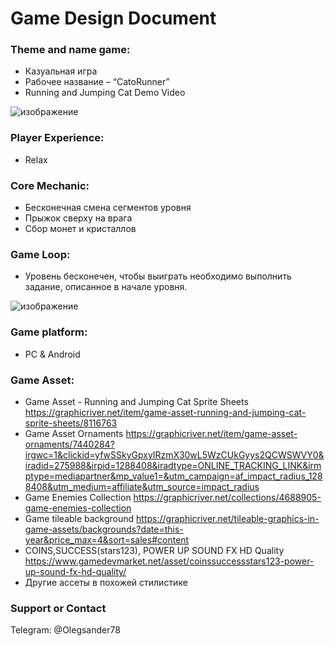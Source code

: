 
# Game Design Document

### Theme and name game:
- Казуальная игра
- Рабочее название – “CatoRunner”
- Running and Jumping Cat Demo Video 

![изображение](https://user-images.githubusercontent.com/79563332/168277792-dfb6a38a-61c0-430c-b1f4-78abae625c2b.png)

### Player Experience:
- Relax

### Core Mechanic:
- Бесконечная смена сегментов уровня 
- Прыжок сверху на врага
- Сбор монет и кристаллов

### Game Loop:
- Уровень бесконечен, чтобы выиграть необходимо выполнить задание, описанное в начале уровня. 

![изображение](https://user-images.githubusercontent.com/79563332/168277565-c3541953-f248-4933-a899-adcd8106a994.png)


### Game platform:
- PC & Android

### Game Asset:
-	Game Asset - Running and Jumping Cat Sprite Sheets 
https://graphicriver.net/item/game-asset-running-and-jumping-cat-sprite-sheets/8116763
-	Game Asset Ornaments 
https://graphicriver.net/item/game-asset-ornaments/7440284?irgwc=1&clickid=yfwSSkyGpxyIRzmX30wL5WzCUkGyys2QCWSWVY0&iradid=275988&irpid=1288408&iradtype=ONLINE_TRACKING_LINK&irmptype=mediapartner&mp_value1=&utm_campaign=af_impact_radius_1288408&utm_medium=affiliate&utm_source=impact_radius
-	Game Enemies Collection 
https://graphicriver.net/collections/4688905-game-enemies-collection
-	Game tileable background
https://graphicriver.net/tileable-graphics-in-game-assets/backgrounds?date=this-year&price_max=4&sort=sales#content
-	COINS,SUCCESS(stars123), POWER UP SOUND FX HD Quality
https://www.gamedevmarket.net/asset/coinssuccessstars123-power-up-sound-fx-hd-quality/
-	Другие ассеты в похожей стилистике


### Support or Contact

Telegram: @Olegsander78
